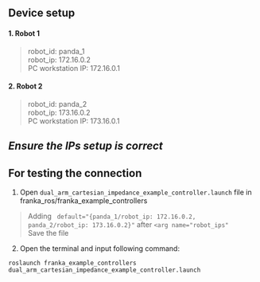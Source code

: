 ## Device setup
#### 1. Robot 1
> robot_id: panda_1  
> robot_ip: 172.16.0.2  
> PC workstation IP: 172.16.0.1  

#### 2. Robot 2
> robot_id: panda_2  
> robot_ip: 173.16.0.2  
> PC workstation IP: 173.16.0.1  

_**Ensure the IPs setup is correct**_
---

## For testing the connection
1. Open `dual_arm_cartesian_impedance_example_controller.launch` file in franka_ros/franka_example_controllers  
> Adding ` default="{panda_1/robot_ip: 172.16.0.2, panda_2/robot_ip: 173.16.0.2}"` after `<arg name="robot_ips"`  
> Save the file

2. Open the terminal and input following command:
```
roslaunch franka_example_controllers dual_arm_cartesian_impedance_example_controller.launch
```




